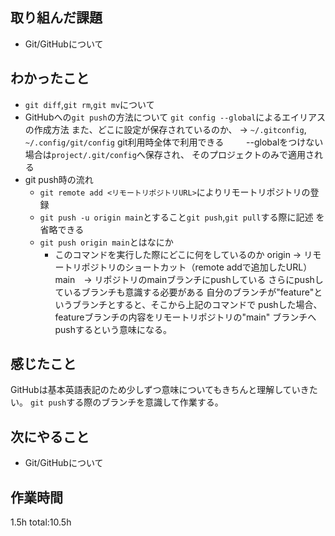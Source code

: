 ## 取り組んだ課題
* Git/GitHubについて
## わかったこと
  * `git diff`,`git rm`,`git mv`について
  * GitHubへの`git push`の方法について
    `git config --global`によるエイリアスの作成方法
    また、どこに設定が保存されているのか、
    → `~/.gitconfig`, `~/.config/git/config`
    git利用時全体で利用できる
　　 --globalをつけない場合は`project/.git/config`へ保存され、
    そのプロジェクトのみで適用される
  * git push時の流れ
    * `git remote add <リモートリポジトリURL>`によりリモートリポジトリの登録
    * `git push -u origin main`とすること`git push`,`git pull`する際に記述
      を省略できる
    * `git push origin main`とはなにか
      * このコマンドを実行した際にどこに何をしているのか
        origin → リモートリポジトリのショートカット（remote addで追加したURL）
        main　→ リポジトリのmainブランチにpushしている
        さらにpushしているブランチも意識する必要がある
        自分のブランチが"feature"というブランチとすると、そこから上記のコマンドで
        pushした場合、featureブランチの内容をリモートリポジトリの"main"
        ブランチへpushするという意味になる。
## 感じたこと
  GitHubは基本英語表記のため少しずつ意味についてもきちんと理解していきたい。
  `git push`する際のブランチを意識して作業する。
## 次にやること
  * Git/GitHubについて
## 作業時間
  1.5h
  total:10.5h